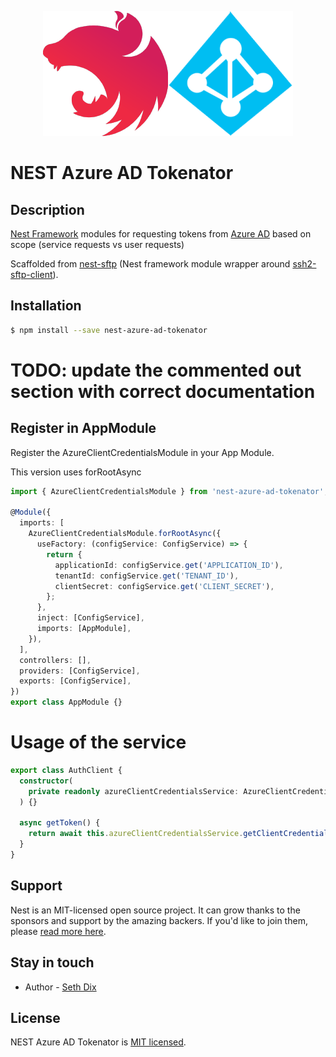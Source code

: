 <p align="center">
  <a href="http://nestjs.com/" target="blank"><img src="./resources/nestjs.png" /><img src="./resources/azure-ad.png" /></a>
</p>

# NEST Azure AD Tokenator

## Description

[Nest Framework](https://github.com/nestjs/nest) modules for requesting tokens from [Azure AD](https://azure.microsoft.com/en-us/services/active-directory/) based on scope (service requests vs user requests)

Scaffolded from [nest-sftp](https://github.com/benMain/nest-sftp) (Nest framework module wrapper around [ssh2-sftp-client](https://github.com/theophilusx/ssh2-sftp-client)).

## Installation

```bash
$ npm install --save nest-azure-ad-tokenator
```

# TODO: update the commented out section with correct documentation

## Register in AppModule

Register the AzureClientCredentialsModule in your App Module.

This version uses forRootAsync

```typescript
import { AzureClientCredentialsModule } from 'nest-azure-ad-tokenator';

@Module({
  imports: [
    AzureClientCredentialsModule.forRootAsync({
      useFactory: (configService: ConfigService) => {
        return {
          applicationId: configService.get('APPLICATION_ID'),
          tenantId: configService.get('TENANT_ID'),
          clientSecret: configService.get('CLIENT_SECRET'),
        };
      },
      inject: [ConfigService],
      imports: [AppModule],
    }),
  ],
  controllers: [],
  providers: [ConfigService],
  exports: [ConfigService],
})
export class AppModule {}
```

# Usage of the service

```typescript
export class AuthClient {
  constructor(
    private readonly azureClientCredentialsService: AzureClientCredentialsService,
  ) {}

  async getToken() {
    return await this.azureClientCredentialsService.getClientCredentialsToken();
  }
}
```

## Support

Nest is an MIT-licensed open source project. It can grow thanks to the sponsors and support by the amazing backers. If you'd like to join them, please [read more here](https://docs.nestjs.com/support).

## Stay in touch

- Author - [Seth Dix](mailto::sdix@lumeris.com)

## License

NEST Azure AD Tokenator is [MIT licensed](LICENSE).
